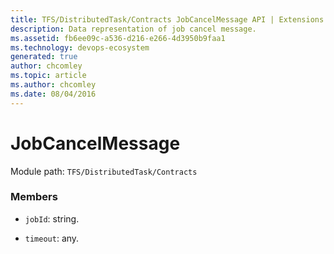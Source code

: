 ```yaml
---
title: TFS/DistributedTask/Contracts JobCancelMessage API | Extensions for Azure DevOps Services
description: Data representation of job cancel message.
ms.assetid: fb6ee09c-a536-d216-e266-4d3950b9faa1
ms.technology: devops-ecosystem
generated: true
author: chcomley
ms.topic: article
ms.author: chcomley
ms.date: 08/04/2016
---
```


# JobCancelMessage

Module path: `TFS/DistributedTask/Contracts`


### Members

* `jobId`: string. 

* `timeout`: any. 

